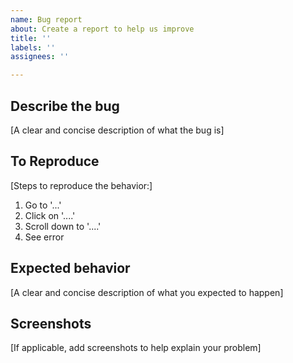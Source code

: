 ```yaml
---
name: Bug report
about: Create a report to help us improve
title: ''
labels: ''
assignees: ''

---
```


## Describe the bug

[A clear and concise description of what the bug is]

## To Reproduce

[Steps to reproduce the behavior:]
1. Go to '...'
2. Click on '....'
3. Scroll down to '....'
4. See error

## Expected behavior
[A clear and concise description of what you expected to happen]

## Screenshots
[If applicable, add screenshots to help explain your problem]
